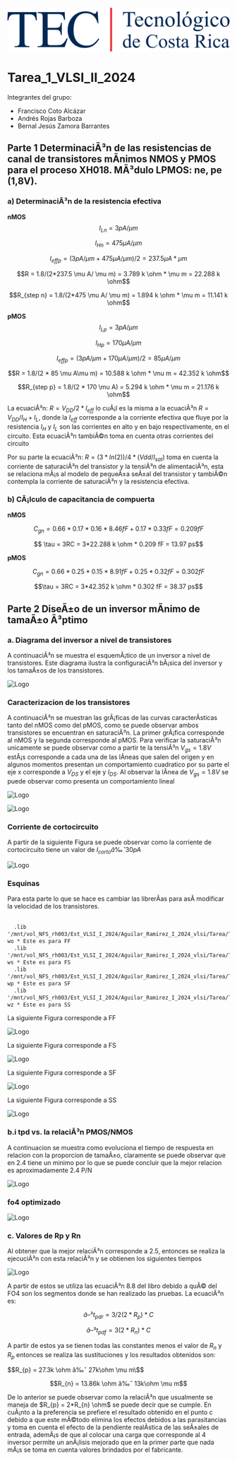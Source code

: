 ![Logo](Firma_TEC.png)
# Tarea_1_VLSI_II_2024
Integrantes del grupo:

* Francisco Coto Alcázar
* Andrés Rojas Barboza
* Bernal Jesús Zamora Barrantes



## Parte 1 DeterminaciÃ³n de las resistencias de canal de transistores mÃ­nimos NMOS y PMOS para el proceso XH018. MÃ³dulo LPMOS: ne, pe (1,8V).

### a) DeterminaciÃ³n de la resistencia efectiva

**nMOS**
$$I_{Ln} = 3  pA/ \mu m$$

$$I_{Hn} = 475 \mu A/ \mu m$$

$$I_{effp} = (3 pA/ \mu m + 475 \mu A/ \mu m)/2 = 237.5 \mu A* \mu m$$

$$R = 1.8/(2*237.5 \mu A/ \mu m) = 3.789 k \ohm * \mu m = 22.288 k \ohm$$

$$R_{step n} = 1.8/(2*475 \mu A/ \mu m) = 1.894 k \ohm * \mu m = 11.141 k \ohm$$



**pMOS**
$$I_{Lp} = 3  pA/ \mu m$$

$$I_{Hp} = 170  \mu A/ \mu m$$

$$I_{effp} = (3 pA/ \mu m + 170 \mu A/ \mu m)/2 = 85 \mu A/ \mu m$$

$$R = 1.8/(2 * 85 \mu A\mu m) = 10.588 k \ohm * \mu m = 42.352 k \ohm$$

$$R_{step p} = 1.8/(2 * 170 \mu A) = 5.294 k \ohm * \mu m = 21.176 k \ohm$$



La ecuaciÃ³n: $R = V_{DD}/2*I_{eff}$ lo cuÃ¡l es la misma a la ecuaciÃ³n $R = V_{DD}/I_{H}+I_{L}$, donde la $I_{eff}$ corresponde a la corriente efectiva que fluye por la resistencia $I_{H}$ y $I_{L}$ son las corrientes en alto y en bajo respectivamente, en el circuito. Esta ecuaciÃ³n tambiÃ©n toma en cuenta otras corrientes del circuito

Por su parte la ecuaciÃ³n: $R = (3* ln(2))/4 * (Vdd/I_{sat})$ toma en cuenta la corriente de saturaciÃ³n del transistor y la tensiÃ³n de alimentaciÃ³n, esta se relaciona mÃ¡s al modelo de pequeÃ±a seÃ±al del transistor y tambiÃ©n contempla la corriente de saturaciÃ³n y la resistencia efectiva.

### b) CÃ¡lculo de capacitancia de compuerta

**nMOS**

$$ C_{gn} = 0.66 * 0.17 * 0.16 * 8.46 fF + 0.17 * 0.33 fF = 0.209 fF$$

$$ \tau = 3RC = 3*22.288 k \ohm * 0.209 fF = 13.97 ps$$

**pMOS**

$$ C_{gn} = 0.66 * 0.25 * 0.15 * 8.91 fF + 0.25 * 0.32 fF = 0.302 fF$$

$$\tau = 3RC = 3*42.352 k \ohm * 0.302 fF = 38.37 ps$$
  


## Parte 2 DiseÃ±o de un inversor mÃ­nimo de tamaÃ±o Ã³ptimo

### a. Diagrama del inversor a nivel de transistores

A continuaciÃ³n se muestra el esquemÃ¡tico de un inversor a nivel de transistores. Este diagrama ilustra la configuraciÃ³n bÃ¡sica del inversor y los tamaÃ±os de los transistores.

![Logo](Archivos/Figuras/esquematico.jpeg)


### Caracterizacion de los transistores

A continuaciÃ³n se muestran las grÃ¡ficas de las curvas caracterÃ­sticas tanto del nMOS como del pMOS, como se puede observar ambos transistores se encuentran en saturaciÃ³n. La primer grÃ¡fica corresponde al nMOS y la segunda corresponde al pMOS. Para verificar la saturaciÃ³n unicamente se puede observar como a partir te la tensiÃ³n $V_{gs}=1.8V$ estÃ¡s corresponde a cada una de las lÃ­neas que salen del origen y en algunos momentos presentan un comportamiento cuadratico por su parte el eje x corresponde a $V_{DS}$ y el eje y $I_{DS}$. Al observar la lÃ­nea de $V_{gs} = 1.8V$ se puede observar como presenta un comportamiento lineal


![Logo](Archivos/Figuras/Caracterizacion_nmos.jpeg)

![Logo](Archivos/Figuras/Caracterizacion_pmos.jpeg)

### Corriente de cortocircuito

A partir de la siguiente Figura se puede observar como la corriente de cortocircuito tiene un valor de $I_{corto} â‰ˆ 30pA$

![Logo](Archivos/Figuras/corriente_de_fuga.jpeg)

### Esquinas

Para esta parte lo que se hace es cambiar las librerÃ­as para asÃ­ modificar la velocidad de los transistores.

```Hspice

  .lib '/mnt/vol_NFS_rh003/Est_VLSI_I_2024/Aguilar_Ramirez_I_2024_vlsi/Tarea/Tareasim/Hspice/lp5mos/xt018.lib' wo * Este es para FF
  .lib '/mnt/vol_NFS_rh003/Est_VLSI_I_2024/Aguilar_Ramirez_I_2024_vlsi/Tarea/Tareasim/Hspice/lp5mos/xt018.lib' ws * Este es para FS
  .lib '/mnt/vol_NFS_rh003/Est_VLSI_I_2024/Aguilar_Ramirez_I_2024_vlsi/Tarea/Tareasim/Hspice/lp5mos/xt018.lib' wp * Este es para SF
  .lib '/mnt/vol_NFS_rh003/Est_VLSI_I_2024/Aguilar_Ramirez_I_2024_vlsi/Tarea/Tareasim/Hspice/lp5mos/xt018.lib' wz * Este es para SS

```


La siguiente Figura corresponde a FF

![Logo](Archivos/Figuras/inversorFF.jpeg)

La siguiente Figura corresponde a FS

![Logo](Archivos/Figuras/inversorFS.jpeg)

La siguiente Figura corresponde a SF

![Logo](Archivos/Figuras/inversorSF.png)

La siguiente Figura corresponde a SS

![Logo](Archivos/Figuras/inversorSS.png)

### b.i tpd vs. la relaciÃ³n PMOS/NMOS

A continuacion se muestra como evoluciona el tiempo de respuesta en relacion con la proporcion de tamaÃ±o, claramente se puede observar que en 2.4 tiene un minimo por lo que se puede concluir que la mejor relacion es aproximadamente 2.4 P/N 


![Logo](Archivos/Figuras/tpd.PNG)


### fo4 optimizado

![Logo](Archivos/Figuras/Resultado_fo4_o.PNG)

### c. Valores de Rp y Rn

Al obtener que la mejor relaciÃ³n corresponde a 2.5, entonces se realiza la ejecuciÃ³n con esta relaciÃ³n y se obtienen los siguientes tiempos 

![Logo](Archivos/Figuras/tiempos.png)

A partir de estos se utiliza las ecuaciÃ³n 8.8 del libro debido a quÃ© del FO4 son los segmentos donde se han realizado las pruebas. La ecuaciÃ³n es:

$$â–³t_{pdr} = 3/2 (2*R_{p})*C$$

$$â–³t_{pdf} = 3 (2*R_{n})*C$$

A partir de estos ya se tienen todas las constantes menos el valor de $R_n$ y $R_p$ entonces se realiza las sustituciones y los resultados obtenidos son:

$$R_{p} = 27.3k \ohm â‰ˆ 27k\ohm \mu m\$$

$$R_{n} = 13.86k \ohm â‰ˆ 13k\ohm \mu m$$

De lo anterior se puede observar como la relaciÃ³n que usualmente se maneja de $R_{p} = 2*R_{n} \ohm$ se puede decir que se cumple. En cuÃ¡nto a la preferencia se prefiere el resultado obtenido en el punto c debido a que este mÃ©todo elimina los efectos debidos a las parasitancias y toma en cuenta el efecto de la pendiente realÃ­stica de las seÃ±ales de entrada, ademÃ¡s de que al colocar una carga que corresponde al 4 inversor permite un anÃ¡lisis mejorado que en la primer parte que nada mÃ¡s se toma en cuenta valores brindados por el fabricante.
